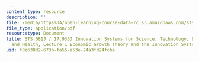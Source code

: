 ```yaml
---
content_type: resource
description: ''
file: /media/https%3A/open-learning-course-data-rc.s3.amazonaws.com/sts-081-innovation-systems-for-science-technology-energy-manufacturing-and-health-spring-2017/f0e638d2673bfa55a53e24a3fd24fcba_MITSTS_081JS17_lec1.pdf
file_type: application/pdf
resourcetype: Document
title: STS.081J / 17.935J Innovation Systems for Science, Technology, Energy, Manufacturing
  and Health, Lecture 1 Economic Growth Theory and the Innovation System
uid: f0e638d2-673b-fa55-a53e-24a3fd24fcba
---
```


